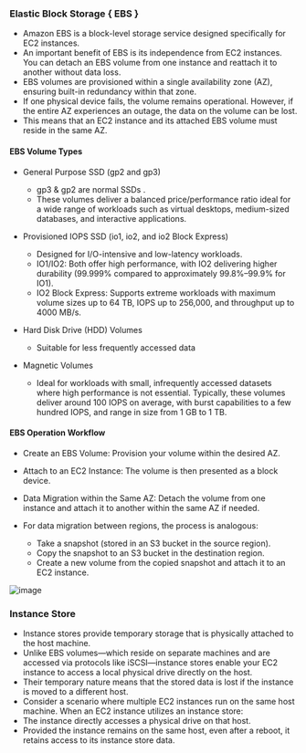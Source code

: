 ### Elastic Block Storage { EBS }

* Amazon EBS is a block-level storage service designed specifically for EC2 instances.
* An important benefit of EBS is its independence from EC2 instances. You can detach an EBS volume from one instance and reattach it to another without data loss.
* EBS volumes are provisioned within a single availability zone (AZ), ensuring built-in redundancy within that zone.
* If one physical device fails, the volume remains operational. However, if the entire AZ experiences an outage, the data on the volume can be lost.
* This means that an EC2 instance and its attached EBS volume must reside in the same AZ.

#### EBS Volume Types
* General Purpose SSD (gp2 and gp3)
  * gp3 & gp2 are normal SSDs .
  * These volumes deliver a balanced price/performance ratio ideal for a wide range of workloads such as virtual desktops, medium-sized databases, and interactive applications.
    
* Provisioned IOPS SSD (io1, io2, and io2 Block Express)
  * Designed for I/O-intensive and low-latency workloads.
  * IO1/IO2: Both offer high performance, with IO2 delivering higher durability (99.999% compared to approximately 99.8%–99.9% for IO1).
  * IO2 Block Express: Supports extreme workloads with maximum volume sizes up to 64 TB, IOPS up to 256,000, and throughput up to 4000 MB/s.

* Hard Disk Drive (HDD) Volumes
  * Suitable for less frequently accessed data

* Magnetic Volumes
  * Ideal for workloads with small, infrequently accessed datasets where high performance is not essential. Typically, these volumes deliver around 100 IOPS on average, with burst capabilities to a few hundred IOPS, and range in size from 1 GB to 1 TB.

#### EBS Operation Workflow

* Create an EBS Volume: Provision your volume within the desired AZ.
* Attach to an EC2 Instance: The volume is then presented as a block device.
* Data Migration within the Same AZ: Detach the volume from one instance and attach it to another within the same AZ if needed.

* For data migration between regions, the process is analogous:
  * Take a snapshot (stored in an S3 bucket in the source region).
  * Copy the snapshot to an S3 bucket in the destination region.
  * Create a new volume from the copied snapshot and attach it to an EC2 instance.

 ![image](https://github.com/user-attachments/assets/504d425d-7394-438f-9d3e-35c3b7e76e6f)
 
### Instance Store

* Instance stores provide temporary storage that is physically attached to the host machine.
* Unlike EBS volumes—which reside on separate machines and are accessed via protocols like iSCSI—instance stores enable your EC2 instance to access a local physical drive directly on the host.
*  Their temporary nature means that the stored data is lost if the instance is moved to a different host.
*  Consider a scenario where multiple EC2 instances run on the same host machine. When an EC2 instance utilizes an instance store:
  * The instance directly accesses a physical drive on that host.
  * Provided the instance remains on the same host, even after a reboot, it retains access to its instance store data.


